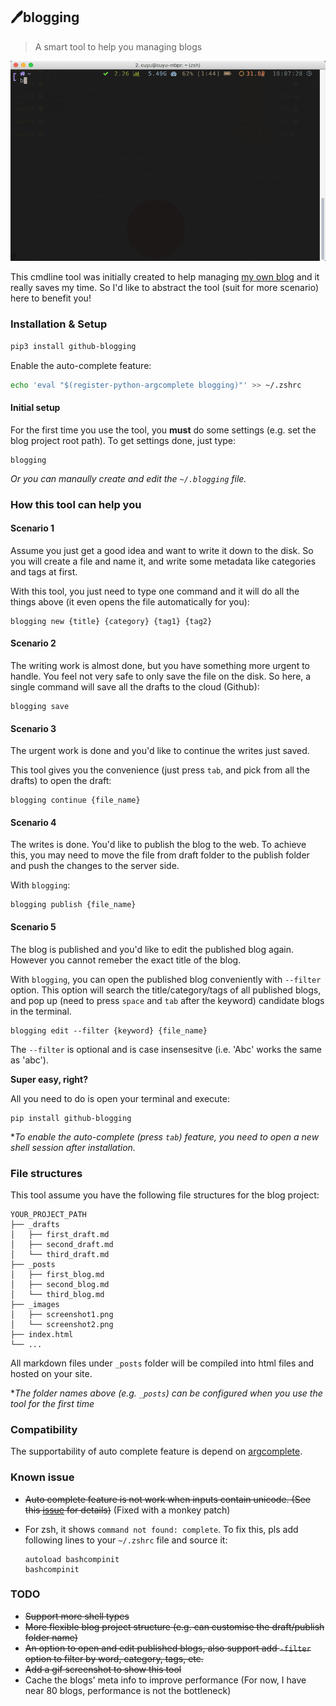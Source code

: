 ## 🖊blogging

> A smart tool to help you managing blogs

![screencast](/screencast.gif)

This cmdline tool was initially created to help managing [my own blog](http://cuyu.github.io) and it really saves my time. So I'd like to abstract the tool (suit for more scenario) here to benefit you!

### Installation & Setup

```bash
pip3 install github-blogging
```

Enable the auto-complete feature:

```bash
echo 'eval "$(register-python-argcomplete blogging)"' >> ~/.zshrc
```

#### Initial setup

For the first time you use the tool, you **must** do some settings (e.g. set the blog project root path). To get settings done, just type:

```
blogging
```

*Or you can manaully create and edit the `~/.blogging` file.*


### How this tool can help you

#### Scenario 1

Assume you just get a good idea and want to write it down to the disk. So you will create a file and name it, and write some metadata like categories and tags at first.

With this tool, you just need to type one command and it will do all the things above (it even opens the file automatically for you):

```
blogging new {title} {category} {tag1} {tag2}
```

#### Scenario 2

The writing work is almost done, but you have something more urgent to handle. You feel not very safe to only save the file on the disk. So here, a single command will save all the drafts to the cloud (Github):

```
blogging save
```

#### Scenario 3

The urgent work is done and you'd like to continue the writes just saved.

This tool gives you the convenience (just press `tab`, and pick from all the drafts) to open the draft:

```
blogging continue {file_name}
```

#### Scenario 4

The writes is done. You'd like to publish the blog to the web. To achieve this, you may need to move the file from draft folder to the publish folder and push the changes to the server side.

With `blogging`:

```
blogging publish {file_name}
```

#### Scenario 5

The blog is published and you'd like to edit the published blog again. However you cannot remeber the exact title of the blog. 

With `blogging`, you can open the published blog conveniently with `--filter` option. This option will search the title/category/tags of all published  blogs, and pop up (need to press `space` and  `tab`  after the keyword) candidate blogs in the terminal.

```
blogging edit --filter {keyword} {file_name}
```

The `--filter` is optional and is case insensesitve (i.e. 'Abc' works the same as 'abc').

**Super easy, right?**

All you need to do is open your terminal and execute:

```
pip install github-blogging
```

**To enable the auto-complete (press `tab`) feature, you need to open a new shell session after installation.*

### File structures

This tool assume you have the following file structures for the blog project:

```
YOUR_PROJECT_PATH
├── _drafts
│   ├── first_draft.md
│   ├── second_draft.md
│   └── third_draft.md
├── _posts
│   ├── first_blog.md
│   ├── second_blog.md
│   └── third_blog.md
├── _images
│   ├── screenshot1.png
│   └── screenshot2.png
├── index.html
└── ...
```

All markdown files under `_posts` folder will be compiled into html files and hosted on your site. 

**The folder names above (e.g. `_posts`) can be configured when you use the tool for the first time*

### Compatibility

The supportability of auto complete feature is depend on [argcomplete](https://github.com/kislyuk/argcomplete).

### Known issue

- ~~Auto complete feature is not work when inputs contain unicode. (See this [issue](https://github.com/kislyuk/argcomplete/issues/228) for details)~~ (Fixed with a monkey patch)

- For zsh, it shows `command not found: complete`. To fix this, pls add following lines to your `~/.zshrc` file and source it:

  ```
  autoload bashcompinit
  bashcompinit
  ```



### TODO

- ~~Support more shell types~~
- ~~More flexible blog project structure (e.g. can customise the draft/publish folder name)~~
- ~~An option to open and edit published blogs, also support add `-filter` option to filter by word, category, tags, etc.~~
- ~~Add a gif screenshot to show this tool~~
- Cache the blogs' meta info to improve performance (For now, I have near 80 blogs, performance is not the bottleneck)

